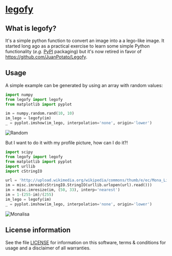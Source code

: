 [legofy](http://roliveira.github.io/legofy/)
======

What is legofy?
---------------

It's a simple python function to convert an image into a a lego-like image. It started long ago as a practical exercise to learn some simple Python functionality (*e.g.* [PyPI](https://pypi.python.org/pypi) packaging) but it's now retired in favor of https://github.com/JuanPotato/Legofy. 


Usage
-----

A simple example can be generated by using an array with random values:

```python
import numpy
from legofy import legofy
from matplotlib import pyplot

im = numpy.random.rand(10, 10)
im_lego = legofy(im)
_ = pyplot.imshow(im_lego, interpolation='none', origin='lower')
```

![Random](https://github.com/oliveirarodolfo/legofy/blob/gh-pages/images/rand-lego.png)

But I want to do it with my profile picture, how can I do it?!
  
```python
import scipy
from legofy import legofy
from matplotlib import pyplot
import urllib
import cStringIO

url = 'http://upload.wikimedia.org/wikipedia/commons/thumb/e/ec/Mona_Lisa%2C_by_Leonardo_da_Vinci%2C_from_C2RMF_retouched.jpg/161px-Mona_Lisa%2C_by_Leonardo_da_Vinci%2C_from_C2RMF_retouched.jpg'
im = misc.imread(cStringIO.StringIO(urllib.urlopen(url).read()))
im = misc.imresize(im, (50, 33), interp='nearest')
im = 1-(255-im)/(255)
im_lego = legofy(im)
_ = pyplot.imshow(im_lego, interpolation='none', origin='lower')
```

![Monalisa](https://github.com/oliveirarodolfo/legofy/blob/gh-pages/images/mona-lego.png)


License information
-------------------

See the file [LICENSE](https://github.com/oliveirarodolfo/legofy/blob/master/LICENSE) for information on this software, terms & conditions for usage and a disclaimer of all warranties.
